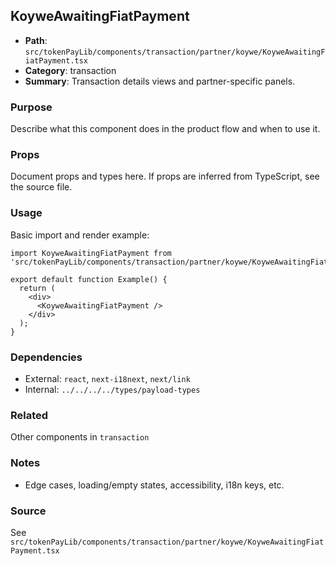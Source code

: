 ## KoyweAwaitingFiatPayment

- **Path**: `src/tokenPayLib/components/transaction/partner/koywe/KoyweAwaitingFiatPayment.tsx`
- **Category**: transaction
- **Summary**: Transaction details views and partner-specific panels.

### Purpose
Describe what this component does in the product flow and when to use it.

### Props
Document props and types here. If props are inferred from TypeScript, see the source file.

### Usage
Basic import and render example:


```tsx
import KoyweAwaitingFiatPayment from 'src/tokenPayLib/components/transaction/partner/koywe/KoyweAwaitingFiatPayment';

export default function Example() {
  return (
    <div>
      <KoyweAwaitingFiatPayment />
    </div>
  );
}

```

### Dependencies
- External: `react`, `next-i18next`, `next/link`
- Internal: `../../../../types/payload-types`

### Related
Other components in `transaction`

### Notes
- Edge cases, loading/empty states, accessibility, i18n keys, etc.

### Source
See `src/tokenPayLib/components/transaction/partner/koywe/KoyweAwaitingFiatPayment.tsx`
